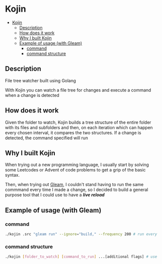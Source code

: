 # Kojin

- [Kojin](#kojin)
  - [Description](#description)
  - [How does it work](#how-does-it-work)
  - [Why I built Kojin](#why-i-built-kojin)
  - [Example of usage (with Gleam)](#example-of-usage-with-gleam)
    - [command](#command)
    - [command structure](#command-structure)

## Description

File tree watcher built using Golang

With Kojin you can watch a file tree for changes and execute a command when a change is detected

## How does it work

Given the folder to watch, Kojin builds a tree structure of the entire folder with its files and subfolders and then, on each iteration which can happen every chosen interval, it compares the two structures.
If a change is detected, the command specified will run

## Why I built Kojin

When trying out a new programming language, I usually start by solving some Leetcodes or Advent of code problems to get a grip of the basic syntax.

Then, when trying out [Gleam](https://gleam.run/), I couldn't stand having to run the same commmand every time I made a change, so I decided to build a general purpose tool that I could use to have a **_live reload_**

## Example of usage (with Gleam)

### command

```bash
./kojin .src "gleam run" --ignore="build," --frequency 200 # run every 200 milliseconds and ignore the build folder/s
```

### command structure

```bash
./kojin [folder_to_watch] [command_to_run] ...[additional flags] # use ./kojin --help for more info
```
